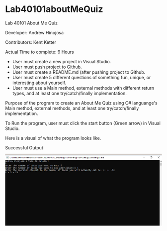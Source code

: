 # Lab40101aboutMeQuiz

Lab 40101 About Me Quiz

Developer: Andrew Hinojosa

Contributors: Kent Ketter


Actual Time to complete: 9 Hours

* User must create a new project in Visual Studio. 
* User must push project to Github.
* User must create a README.md (after pushing project to Github.
* User must create 5 different questions of something fun, unique, or interesting about yourself.
* User must use a Main method, external methods with different return types, and at least one try/catch/finally implementation.

Purpose of the program to create an About Me Quiz using C# languange's Main method, external methods, and at least one try/catch/finally implementation.

To Run the program, user must click the start button (Green arrow) in Visual Studio.

Here is a visual of what the program looks like.

Successful Output

![output](https://github.com/drewsview34/codeCalculator401/blob/master/Assests/Capture.PNG)
